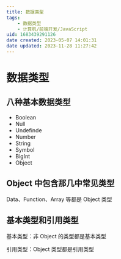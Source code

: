 ```yaml
---
title: 数据类型
tags: 
    - 数据类型
    - 计算机/前端开发/JavaScript
uid: 1683439291126
date created: 2023-05-07 14:01:31
date updated: 2023-11-28 11:27:42
---
```


# 数据类型

## 八种基本数据类型

- Boolean
- Null
- Undefinde
- Number
- String
- Symbol
- BigInt
- Object

## Object 中包含那几中常见类型

Data、Function、Array 等都是 Object 类型

## 基本类型和引用类型

基本类型：非 Object 的类型都是基本类型

引用类型：Object 类型都是引用类型
